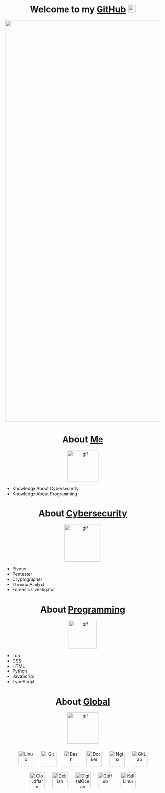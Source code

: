 <h1 align="center">Welcome to my <a href="https://github.com/alucinacion/">GitHub</a>
<img src="https://media.giphy.com/media/hvRJCLFzcasrR4ia7z/giphy.gif" width="25px"/>
</h1>
<p align="center">
  <img align="center" alt="gif" width="1300" src="https://media.discordapp.net/attachments/1209752963988463666/1294976698495795290/asciinight.gif?ex=670cf888&is=670ba708&hm=d15aafcf13e86b26f7d5292a2742924ab6e44c45046c82137fb6ceca2dc07fa2&=">
</p>

<h1 align="center">About <a href="https://github.com/alucinacion/">Me</a>
</h1>
<p align="center">
  <img align="center" alt="gif" width="100" src="https://media.discordapp.net/attachments/1209752963988463666/1294976643743354921/Visual_Studio_Code.png?ex=671e1bfb&is=671cca7b&hm=175a332950d21af6d8c2eb35695355d37ad9de3a6adef7d72cfc2875c05f63b8&=&format=webp&quality=lossless">
</p>

- Knowledge About Cybersecurity
- Knowledge About Programming

<h1 align="center">About <a href="https://www.kali.org/">Cybersecurity</a></h1>
<p align="center">
  <img align="center" alt="gif" width="120" src="https://media.discordapp.net/attachments/1209752963988463666/1294976588794036234/kali.png?ex=671e1bee&is=671cca6e&hm=2ea0f3ebbdee1dd7101a3ac4936785f2e4ca30b6e7b96534aae70a08c68627a4&=&format=webp&quality=lossless">
</p>

- Pivoter
- Pentester
- Cryptographer
- Threats Analyst
- Forensic Investigator

<h1 align="center">About <a href="https://code.visualstudio.com/">Programming</a></h1>
<p align="center">
  <img align="center" alt="gif" width="90" src="https://media.discordapp.net/attachments/1209752963988463666/1294976643743354921/Visual_Studio_Code.png?ex=671e1bfb&is=671cca7b&hm=175a332950d21af6d8c2eb35695355d37ad9de3a6adef7d72cfc2875c05f63b8&=&format=webp&quality=lossless">
</p>

- Lua
- CSS
- HTML
- Python
- JavaScript
- TypeScript

<h1 align="center">About <a href="https://github.com/alucinacion/">Global</a></h1>
<p align="center">
  <img align="center" alt="gif" width="100" src="https://media.discordapp.net/attachments/1209752963988463666/1294976768045875242/global.png?ex=671e1c19&is=671cca99&hm=bb5b9a904e1bf5255ed74440a67f58dc6ce2bd5012ea433a2b215708d562beca&=&format=webp&quality=lossless">
</p>

<p align="center">
  <a href="https://www.linux.org/" target="_blank"><img style="margin: 10px" src="https://profilinator.rishav.dev/skills-assets/linux-original.svg" alt="Linux" height="50" /></a>
  <a href="https://github.com/" target="_blank"><img style="margin: 10px" src="https://profilinator.rishav.dev/skills-assets/git-scm-icon.svg" alt="Git" height="50" /></a>
  <a href="https://www.gnu.org/software/bash/" target="_blank"><img style="margin: 10px" src="https://profilinator.rishav.dev/skills-assets/gnu_bash-icon.svg" alt="Bash" height="50" /></a>
  <a href="https://www.docker.com/" target="_blank"><img style="margin: 10px" src="https://profilinator.rishav.dev/skills-assets/docker-original-wordmark.svg" alt="Docker" height="50" /></a>
  <a href="https://www.nginx.com/" target="_blank"><img style="margin: 10px" src="https://profilinator.rishav.dev/skills-assets/nginx-original.svg" alt="Nginx" height="50" /></a>
  <a href="https://about.gitlab.com/" target="_blank"><img style="margin: 10px" src="https://profilinator.rishav.dev/skills-assets/gitlab.svg" alt="GitLab" height="50" /></a>
  <a href="https://www.cloudflare.com/" target="_blank"><img style="margin: 10px" src="https://cdn.simpleicons.org/cloudflare" alt="Cloudflare" height="50" /></a>
  <a href="https://www.debian.org/" target="_blank"><img style="margin: 10px" src="https://cdn.simpleicons.org/debian" alt="Debian" height="50" /></a>
  <a href="https://www.digitalocean.com/" target="_blank"><img style="margin: 10px" src="https://cdn.simpleicons.org/digitalocean" alt="DigitalOcean" height="50" /></a>
  <a href="https://www.github.com/" target="_blank"><img style="margin: 10px" src="https://cdn.simpleicons.org/github" alt="GitHub" height="50" /></a>
  <a href="https://www.kali.org/" target="_blank"><img style="margin: 10px" src="https://cdn.simpleicons.org/kalilinux" alt="Kali Linux" height="50" /></a>
</p>
